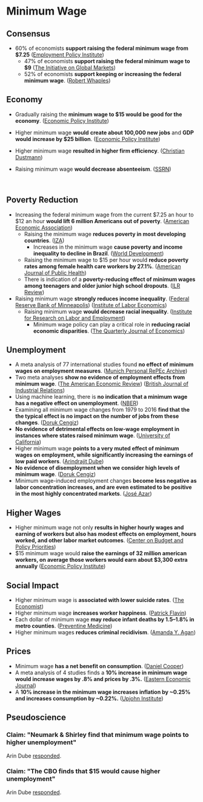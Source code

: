 # Minimum Wage

## Consensus

* 60% of economists **support raising the federal minimum wage from $7.25** \([Employment Policy Institute](https://www.epionline.org/wp-content/uploads/2015/11/Nov2015_EPI_MinWageSurvey4.pdf)\)
  * 47% of economists **support raising the federal minimum wage to $9** \([The Initiative on Global Markets](https://www.igmchicago.org/surveys/minimum-wage/)\)
  * 52% of economists **support keeping or increasing the federal minimum wage**. \([Robert Whaples](https://ew-econ.typepad.fr/articleAEAsurvey.pdf)\)

## Economy

* Gradually raising the **minimum wage to $15 would be good for the economy**. \([Economic Policy Institute](https://files.epi.org/pdf/161931.pdf)\)
* Higher minimum wage **would** **create about 100,000 new jobs** and **GDP would increase by $25 billion**. \([Economic Policy Institute](https://files.epi.org/2012/ib341-raising-federal-minimum-wage.pdf)\)
* Higher minimum wage **resulted in higher firm efficiency**. \([Christian Dustmann](http://sarkoups.free.fr/dustmann719.pdf)\)
* Raising minimum wage **would decrease absenteeism**. \([SSRN](https://papers.ssrn.com/sol3/papers.cfm?abstract_id=1588294)\)

  ​

## Poverty Reduction

* Increasing the federal minimum wage from the current $7.25 an hour to $12 an hour **would lift 6 million Americans out of poverty**. \([American Economic Association](https://pubs.aeaweb.org/doi/pdfplus/10.1257/app.20170085#page=33)\)
  * Raising the minimum wage **reduces poverty in most developing countries**. \([IZA](https://wol.iza.org/uploads/articles/459/pdfs/does-increasing-the-minimum-wage-reduce-poverty-in-developing-countries.pdf?v=1)\)
    * Increases in the minimum wage **cause poverty and income inequality to decline in Brazil**. \([World Development](https://sci-hub.st/downloads/2020-10-04/86/10.1016@j.worlddev.2020.105182.pdf)\)
  * Raising the minimum wage to $15 per hour would **reduce poverty rates among female health care workers by 27.1%**. \([American Journal of Public Health](https://ajph.aphapublications.org/doi/pdfplus/10.2105/AJPH.2018.304801)\)
  * There is indication of a **poverty-reducing effect of minimum wages among teenagers and older junior high school dropouts**. \([ILR Review](https://www.econstor.eu/bitstream/10419/24285/1/dp4298.pdf)\)
* Raising minimum wage **strongly reduces income inequality**. \([Federal Reserve Bank of Minneapolis](https://www.minneapolisfed.org/article/2018/reducing-inequality-with-the-minimum-wage)\) \([Institute of Labor Economics](http://ftp.iza.org/dp13003.pdf)\)
  * Raising minimum wage **would decrease racial inequality**. \([Institute for Research on Labor and Employment](https://irle.berkeley.edu/racial-inequality-and-minimum-wages-in-frictional-labor-markets/)\)
    * Minimum wage policy can play a critical role in **reducing racial economic disparities**. \([The Quarterly Journal of Economics](https://sci-hub.se/downloads/2020-09-15/f1/10.1093@qje@qjaa031.pdf)\)

## Unemployment

* A meta analysis of 77 international studies found **no effect of minimum wages on employment measures**. \([Munich Personal RePEc Archive](https://mpra.ub.uni-muenchen.de/61321/1/MPRA_paper_61321.pdf)\)
* Two meta analyses **show no evidence of employment effects from minimum wage**. \([The American Economic Review](https://davidcard.berkeley.edu/papers/ts-min-wage.pdf)\) \([British Journal of Industrial Relations](https://moscow.sci-hub.se/941/782876ff8ff971e623ee52c28cae3436/doucouliagos2009.pdf)\) 
* Using machine learning, there is **no indication that a minimum wage has a negative effect on unemployment**. \([NBER](http://tankona.free.fr/nber28399.pdf)\)
* Examining all minimum wage changes from 1979 to 2016 **find that the the typical effect is no impact on the number of jobs from these changes**. \([Doruk Cengiz](http://pinguet.free.fr/cengiz17.pdf)\)
* **No evidence of detrimental effects on low-wage employment in instances where states raised minimum wage**. \([University of California](http://www.lerachapters.org/OJS/ojs-2.4.4-1/index.php/EPRN/article/viewFile/1917/1914)\)
* Higher minimum wage **points to a very muted effect of minimum wages on employment, while significantly increasing the earnings of low paid workers**. \([Arindrajit Dube](https://assets.publishing.service.gov.uk/government/uploads/system/uploads/attachment_data/file/844350/impacts_of_minimum_wages_review_of_the_international_evidence_Arindrajit_Dube_web.pdf)\)
* **No evidence of disemployment when we consider high levels of minimum wage**. \([Doruk Cengiz](https://dacemirror.sci-hub.se/journal-article/df2b3fcc0d95326065b02c836258478d/cengiz2019.pdf)\)
* Minimum wage-induced employment changes **become less negative as labor concentration increases, and are even estimated to be positive in the most highly concentrated markets**. \([José Azar](https://www.nber.org/system/files/working_papers/w26101/w26101.pdf)\)

## Higher Wages

* Higher minimum wage not only **results in higher hourly wages and earning of workers but also has modest effects on employment, hours worked, and other labor market outcomes**. \([Center on Budget and Policy Priorities](https://www.cbpp.org/blog/award-winning-study-minimum-wage-solid-benefits-small-costs)\)
* $15 minimum wage would **raise the earnings of 32 million american workers, on average those workers would earn about $3,300 extra annually** \([Economic Policy Institute](https://files.epi.org/pdf/221010.pdf)\)

## Social Impact

* Higher minimum wage is **associated with lower suicide rates**. \([The Economist](https://www.economist.com/graphic-detail/2020/01/20/higher-minimum-wages-are-linked-to-lower-suicide-rates)\)
* Higher minimum wage **increases worker happiness**. \([Patrick Flavin](https://cpb-us-w2.wpmucdn.com/blogs.baylor.edu/dist/2/1297/files/2010/09/Minimum_Wage_SWB_3.7.16_PF-293y1ob.pdf)\)
* Each dollar of minimum wage **may reduce infant deaths by 1.5–1.8% in metro counties**. \([Preventine Medicine](https://files.catbox.moe/14r511.pdf)\)
* Higher minimum wages **reduces criminal recidivism**. \([Amanda Y. Agan](https://www.nber.org/system/files/working_papers/w25116/w25116.pdf)\)

## Prices

* Minimum wage **has a net benefit on consumption**. \([Daniel Cooper](https://sci-hub.se/downloads/2019-12-23/cb/10.1111@jmcb.12684.pdf)\)
* A meta analysis of 4 studies finds a **10% increase in minimum wage would increase wages by .8% and prices by .3%.**  \([Eastern Economic Journal](https://zero.sci-hub.do/5436/3c4bdd74c7db195420ba290dd5f26cfe/10.2307@40324816.pdf)\)
* A **10% increase in the minimum wage increases inflation by ~0.25% and increases consumption by ~0.22%.**  \([Upjohn Institute](https://research.upjohn.org/cgi/viewcontent.cgi?article=1278&context=up_workingpapers)\)

## Pseudoscience

### Claim: "Neumark & Shirley find that minimum wage points to higher unemployment"

Arin Dube [responded](https://twitter.com/arindube/status/1353761409201541126).

### Claim: "The CBO finds that $15 would cause higher unemployment"

Arin Dube [responded](https://archive.is/5zqi6).

